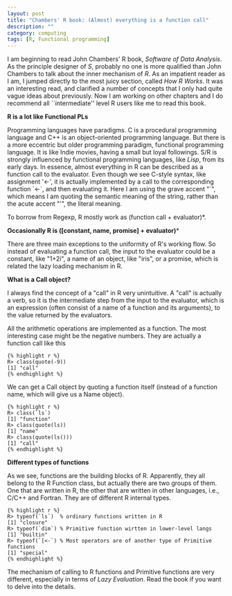 ```yaml
---
layout: post
title: "Chambers' R book: (Almost) everything is a function call"
description: ""
category: computing
tags: [R, Functional programming]
---
```


I am beginning to read John Chambers' R book, _Software of Data Analysis_. As the principle designer of _S_, probably no one is more qualified than John Chambers to talk about the inner mechanism of _R_. As an impatient reader as I am, I jumped directly to the most juicy section, called _How R Works_. It was an interesting read, and clarified a number of concepts that I only had quite vague ideas about previously. Now I am working on other chapters and I do recommend all ``intermediate'' level R users like me to read this book.

**R is a lot like Functional PLs**

Programming languages have paradigms. C is a procedural programming language and C++ is an object-oriented programming language. But there is a more eccentric but older programming paradigm, functional programming language. It is like Indie movies, having a small but loyal followings. S/R is strongly influenced by functional programming languages, like _Lisp_, from its early days. In essence, almost everything in R can be described as a function call to the evaluator. Even though we see C-style syntax, like assignment '<-', it is actually implemented by a call to the corresponding function \`<-\`, and then evaluating it. Here I am using the grave accent "`", which means I am quoting the semantic meaning of the string, rather than the acute accent "'", the literal meaning. 

To borrow from Regexp, R mostly work as (function call + evaluator)*.

**Occasionally R is ([constant, name, promise] + evaluator)***

There are three main exceptions to the uniformity of R's working flow. So instead of evaluating a function call, the input to the evaluator could be a constant, like "1+2i", a name of an object, like "iris", or a promise, which is related the lazy loading mechanism in R.

**What is a Call object?**

I always find the concept of a "call" in R very unintuitive. A "call" is actually a verb, so it is the intermediate step from the input to the evaluator, which is an expression (often consist of a name of a function and its arguments), to the value returned by the evaluators. 

All the arithmetic operations are implemented as a function. The most interesting case might be the negative numbers. They are actually a function call like this

    {% highlight r %}
    R> class(quote(-9))
    [1] "call"
    {% endhighlight %}

We can get a Call object by quoting a function itself (instead of a function name, which will give us a Name object).

    {% highlight r %}
    R> class(`ls`)
    [1] "function"
    R> class(quote(ls))
    [1] "name"
    R> class(quote(ls()))   
    [1] "call"
    {% endhighlight %}

**Different types of functions**

As we see, functions are the building blocks of R. Apparently, they all belong to the R Function class, but actually there are two groups of them. One that are written in R, the other that are written in other languages, i.e., C/C++ and Fortran. They are of different R internal types.

    {% highlight r %}
    R> typeof(`ls`)  % ordinary functions written in R
    [1] "closure"
    R> typeof(`dim`) % Primitive function wirtten in lower-level langs
    [1] "builtin"
    R> typeof(`[<-`) % Most operators are of another type of Primitive functions
    [1] "special"
    {% endhighlight %}

The mechanism of calling to R functions and Primitive functions are very different, especially in terms of *Lazy Evaluation*. Read the book if you want to delve into the details. 
